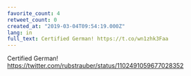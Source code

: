 ```yaml
---
favorite_count: 4
retweet_count: 0
created_at: "2019-03-04T09:54:19.000Z"
lang: in
full_text: Certified German! https://t.co/wn1zhk3Faa
---
```


Certified German! <https://twitter.com/rubstrauber/status/1102491059677028352>

